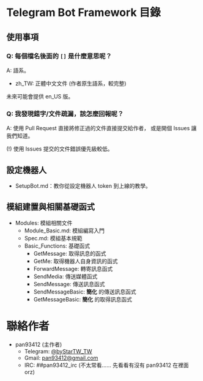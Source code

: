 # Telegram Bot Framework 目錄
## 使用事項
### Q: 每個檔名後面的 `[]` 是什麼意思呢？
A: 語系。

- zh_TW: 正體中文文件 (作者原生語系，較完整)

未來可能會提供 en_US 版。

### Q: 我發現錯字/文件疏漏，該怎麼回報呢？
A: 使用 Pull Request 直接將修正過的文件直接提交給作者，
   或是開個 Issues 讓我們知道。

(!) 使用 Issues 提交的文件錯誤優先級較低。

## 設定機器人
- SetupBot.md：教你從設定機器人 token 到上線的教學。

## 模組建置與相關基礎函式
- Modules: 模組相關文件
  - Module_Basic.md: 模組編寫入門
  - Spec.md: 模組基本規範
  - Basic_Functions: 基礎函式
    - GetMessage: 取得訊息的函式
    - GetMe: 取得機器人自身資訊的函式
    - ForwardMessage: 轉寄訊息函式
    - SendMedia: 傳送媒體函式
    - SendMessage: 傳送訊息函式
    - SendMessageBasic: **簡化** 的傳送訊息函式
    - GetMessageBasic:  **簡化** 的取得訊息函式

# 聯絡作者
- pan93412 (主作者)
  - Telegram: [@byStarTW_TW](https://t.me/byStarTW_TW)
  - Gmail: <pan93412@gmail.com>
  - IRC: ##pan93412_irc (不太常看…… 先看看有沒有 pan93412 在裡面 orz)
